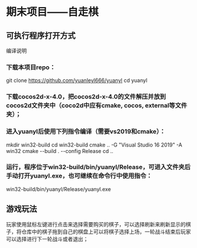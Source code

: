 # 期末项目——自走棋
## 可执行程序打开方式
编译说明
### 下载本项目repo：
git clone https://github.com/yuanleyl666/yuanyl
cd yuanyl
### 	下载cocos2d-x-4.0，把cocos2d-x-4.0的文件解压并放到cocos2d文件夹中（coco2d中应有cmake, cocos, external等文件夹）；
### 	进入yuanyl后使用下列指令编译（需要vs2019和cmake）：
mkdir win32-build
cd win32-build
cmake .. -G "Visual Studio 16 2019" -A win32
cmake --build . --config Release
cd ..
###  运行，程序位于win32-build/bin/yuanyl/Release，可进入文件夹后手动打开yuanyl.exe，也可继续在命令行中使用指令：
 win32-build/bin/yuanyl/Release/yuanyl.exe

## 游戏玩法
玩家使用鼠标左键进行点击来选择需要购买的棋子，可以选择刷新来刷新显示的棋子，将仓库中的棋子拖到自己的棋盘上可以将棋子选择上场，一轮战斗结束后玩家可以选择进行下一轮战斗或者退出；
